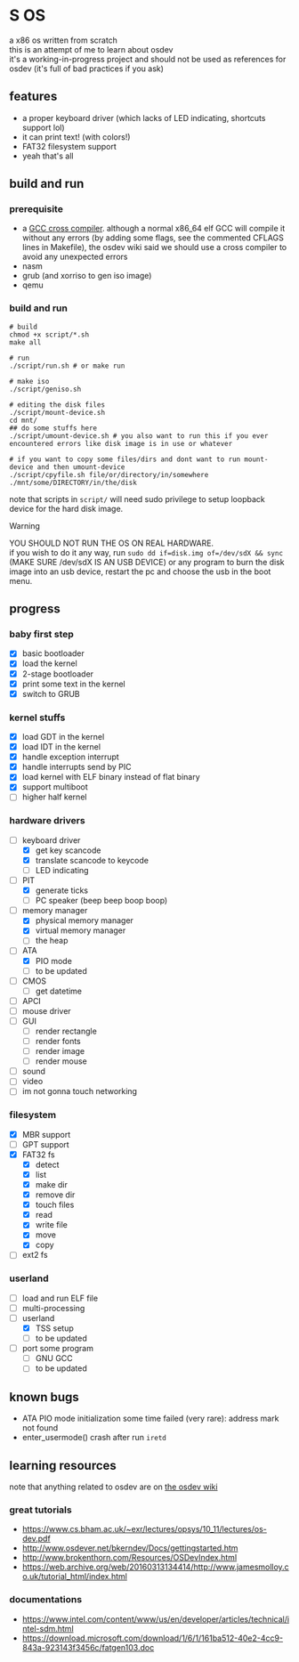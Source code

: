 # S OS
a x86 os written from scratch  
this is an attempt of me to learn about osdev  
it's a working-in-progress project and should not be used as references for osdev (it's full of bad practices if you ask)  
## features
- a proper keyboard driver (which lacks of LED indicating, shortcuts support lol)
- it can print text! (with colors!)
- FAT32 filesystem support
- yeah that's all
## build and run
### prerequisite
- a [GCC cross compiler](https://wiki.osdev.org/GCC_Cross-Compiler). although a normal x86_64 elf GCC will compile it without any errors (by adding some flags, see the commented CFLAGS lines in Makefile), the osdev wiki said we should use a cross compiler to avoid any unexpected errors
- nasm
- grub (and xorriso to gen iso image)
- qemu
### build and run
```
# build
chmod +x script/*.sh
make all

# run
./script/run.sh # or make run

# make iso
./script/geniso.sh

# editing the disk files
./script/mount-device.sh
cd mnt/
## do some stuffs here
./script/umount-device.sh # you also want to run this if you ever encountered errors like disk image is in use or whatever

# if you want to copy some files/dirs and dont want to run mount-device and then umount-device
./script/cpyfile.sh file/or/directory/in/somewhere ./mnt/some/DIRECTORY/in/the/disk
```
note that scripts in `script/` will need sudo privilege to setup loopback device for the hard disk image.
> [!WARNING]  
> YOU SHOULD NOT RUN THE OS ON REAL HARDWARE.  
> if you wish to do it any way, run `sudo dd if=disk.img of=/dev/sdX && sync` (MAKE SURE /dev/sdX IS AN USB DEVICE) or any program to burn the disk image into an usb device, restart the pc and choose the usb in the boot menu.
## progress
### baby first step
- [x] basic bootloader
- [x] load the kernel
- [x] 2-stage bootloader
- [x] print some text in the kernel
- [x] switch to GRUB
### kernel stuffs
- [x] load GDT in the kernel
- [x] load IDT in the kernel
- [x] handle exception interrupt
- [x] handle interrupts send by PIC
- [x] load kernel with ELF binary instead of flat binary
- [x] support multiboot
- [ ] higher half kernel
### hardware drivers
- [ ] keyboard driver
    + [x] get key scancode
    + [x] translate scancode to keycode
    + [ ] LED indicating
- [ ] PIT
    - [x] generate ticks
    - [ ] PC speaker (beep beep boop boop)
- [ ] memory manager
    - [x] physical memory manager
    - [x] virtual memory manager
    - [ ] the heap
- [ ] ATA
    - [x] PIO mode
    - [ ] to be updated
- [ ] CMOS
    - [ ] get datetime
- [ ] APCI
- [ ] mouse driver
- [ ] GUI
    - [ ] render rectangle
    - [ ] render fonts
    - [ ] render image
    - [ ] render mouse
- [ ] sound
- [ ] video
- [ ] im not gonna touch networking
### filesystem
- [x] MBR support
- [ ] GPT support
- [x] FAT32 fs
    - [x] detect
    - [x] list
    - [x] make dir
    - [x] remove dir
    - [x] touch files
    - [x] read
    - [x] write file
    - [x] move
    - [x] copy
- [ ] ext2 fs
### userland
- [ ] load and run ELF file
- [ ] multi-processing
- [ ] userland
    - [x] TSS setup
    - [ ] to be updated
- [ ] port some program
    - [ ] GNU GCC
    - [ ] to be updated
## known bugs
- ATA PIO mode initialization some time failed (very rare): address mark not found
- enter_usermode() crash after run `iretd`
## learning resources
note that anything related to osdev are on [the osdev wiki](http://wiki.osdev.org/Expanded_Main_Page)
### great tutorials
- https://www.cs.bham.ac.uk/~exr/lectures/opsys/10_11/lectures/os-dev.pdf
- http://www.osdever.net/bkerndev/Docs/gettingstarted.htm
- http://www.brokenthorn.com/Resources/OSDevIndex.html
- https://web.archive.org/web/20160313134414/http://www.jamesmolloy.co.uk/tutorial_html/index.html
### documentations
- https://www.intel.com/content/www/us/en/developer/articles/technical/intel-sdm.html
- https://download.microsoft.com/download/1/6/1/161ba512-40e2-4cc9-843a-923143f3456c/fatgen103.doc
